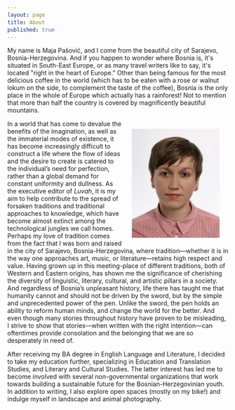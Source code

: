 ```yaml
---
layout: page
title: About
published: true
---
```


<span class="versal m9">M</span>y name is Maja Pašović, and I come from the beautiful city of Sarajevo, Bosnia-Herzegovina. And if you happen to wonder where Bosnia is, it's situated in South-East Europe, or as many travel writers like to say, it's located "right in the heart of Europe." Other than being famous for the most delicious coffee in the world (which has to be eaten with a rose or walnut lokum on the side, to complement the taste of the coffee), Bosnia is the only place in the whole of Europe which actually has a rainforest! Not to mention that more than half the country is covered by magnificently beautiful mountains.

<img src="/img/Maja%20BLOG_Photo.jpg" alt="Maja Pasovic" style="float:right;width:200px;margin:10px;padding:10px;">

In a world that has come to devalue the benefits of the imagination, as well as the immaterial modes of
existence, it has become increasingly difficult to construct a life where the flow of ideas and the desire to create is catered to the individual’s need for perfection, rather than a global demand for constant uniformity and dullness. As the executive editor of *Luvah*, it is my aim to help contribute to the spread of forsaken traditions and traditional approaches to knowledge, which have become almost extinct among the technological jungles we call homes. Perhaps my love of
tradition comes from the fact that I was born and raised in the city of
Sarajevo, Bosnia-Herzegovina, where tradition—whether it is in the way
one approaches art, music, or literature—retains high respect and value.
Having grown up in this meeting-place of different traditions, both of
Western and Eastern origins, has shown me the significance of cherishing
the diversity of linguistic, literary, cultural, and artistic pillars in
a society. And regardless of Bosnia’s unpleasant history, life there
has taught me that humanity cannot and should not be driven by the
sword, but by the simple and unprecedented power of the pen. Unlike the
sword, the pen holds an ability to reform human minds, and change the
world for the better. And even though many stories throughout history
have proven to be misleading, I strive to show that stories—when written
with the right intention—can oftentimes provide consolation and the
belonging that we are so desperately in need of.

After receiving my BA degree in English Language and Literature, I decided to take my
education further, specializing in Education and Translation Studies,
and Literary and Cultural Studies. The latter interest has led me to become involved with several
non-governmental organizations that work towards building a sustainable
future for the Bosnian-Herzegovinian youth. In addition to writing, I also
explore open spaces (mostly on my bike!) and indulge myself in landscape and 
animal photography.
